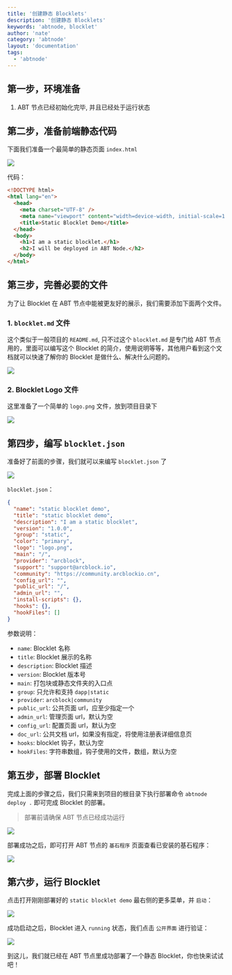```yaml
---
title: '创建静态 Blocklets'
description: '创建静态 Blocklets'
keywords: 'abtnode, blocklet'
author: 'nate'
category: 'abtnode'
layout: 'documentation'
tags:
  - 'abtnode'
---
```


## 第一步，环境准备

1. ABT 节点已经初始化完毕, 并且已经处于运行状态

## 第二步，准备前端静态代码

下面我们准备一个最简单的静态页面 `index.html`

![](./images/create-static-blocklet-1.png)

代码：

```html
<!DOCTYPE html>
<html lang="en">
  <head>
    <meta charset="UTF-8" />
    <meta name="viewport" content="width=device-width, initial-scale=1.0" />
    <title>Static Blocklet Demo</title>
  </head>
  <body>
    <h1>I am a static blocklet.</h1>
    <h2>I will be deployed in ABT Node.</h2>
  </body>
</html>
```

## 第三步，完善必要的文件

为了让 Blocklet 在 ABT 节点中能被更友好的展示，我们需要添加下面两个文件。

### 1. `blocklet.md` 文件

这个类似于一般项目的 `README.md`, 只不过这个 `blocklet.md` 是专门给 ABT 节点用的，里面可以编写这个 Blocklet 的简介，使用说明等等，其他用户看到这个文档就可以快速了解你的 Blocklet 是做什么、解决什么问题的。

![](./images/create-static-blocklet-2.png)

### 2. Blocklet Logo 文件

这里准备了一个简单的 `logo.png` 文件，放到项目目录下

![](./images/create-static-blocklet-3.png)

## 第四步，编写 `blocklet.json`

准备好了前面的步骤，我们就可以来编写 `blocklet.json` 了

![](./images/create-static-blocklet-4.png)

`blocklet.json`：

```json
{
  "name": "static blocklet demo",
  "title": "static blocklet demo",
  "description": "I am a static blocklet",
  "version": "1.0.0",
  "group": "static",
  "color": "primary",
  "logo": "logo.png",
  "main": "/",
  "provider": "arcblock",
  "support": "support@arcblock.io",
  "community": "https://community.arcblockio.cn",
  "config_url": "",
  "public_url": "/",
  "admin_url": "",
  "install-scripts": {},
  "hooks": {},
  "hookFiles": []
}
```

参数说明：

- `name`: Blocklet 名称
- `title`: Blocklet 展示的名称
- `description`: Blocklet 描述
- `version`: Blocklet 版本号
- `main`: 打包块或静态文件夹的入口点
- `group`: 只允许和支持 `dapp|static`
- `provider`: `arcblock|community`
- `public_url`: 公共页面 url，应至少指定一个
- `admin_url`: 管理页面 url，默认为空
- `config_url`: 配置页面 url，默认为空
- `doc_url`: 公共文档 url，如果没有指定，将使用注册表详细信息页
- `hooks`: blocklet 钩子，默认为空
- `hookFiles`: 字符串数组，钩子使用的文件，数组，默认为空

## 第五步，部署 Blocklet

完成上面的步骤之后，我们只需来到项目的根目录下执行部署命令 `abtnode deploy .` 即可完成 Blocklet 的部署。

> 部署前请确保 ABT 节点已经成功运行

![](./images/create-static-blocklet-5.png)

部署成功之后，即可打开 ABT 节点的 `基石程序` 页面查看已安装的基石程序：

![](./images/create-static-blocklet-6-zh.png)

## 第六步，运行 Blocklet

点击打开刚刚部署好的 `static blocklet demo` 最右侧的更多菜单，并 `启动`：

![](./images/create-static-blocklet-7-zh.png)

成功启动之后，Blocklet 进入 `running` 状态，我们点击 `公开界面` 进行验证：

![](./images/create-static-blocklet-8.png)

到这儿，我们就已经在 ABT 节点里成功部署了一个静态 Blocklet，你也快来试试吧！
